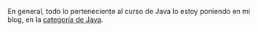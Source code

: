 En general, todo lo perteneciente al curso de Java lo estoy poniendo en mi blog, en la [categoría de Java](https://iagovar.com/java/).
